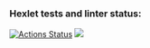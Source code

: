 ### Hexlet tests and linter status:

[![Actions Status](https://github.com/Mari-Krukovskaya/frontend-project-44/workflows/hexlet-check/badge.svg)](https://github.com/Mari-Krukovskaya/frontend-project-44/actions) <a href="https://codeclimate.com/github/Mari-Krukovskaya/frontend-project-44/maintainability"><img src="https://api.codeclimate.com/v1/badges/8f9257a77155fd0cb6cf/maintainability" /></a>